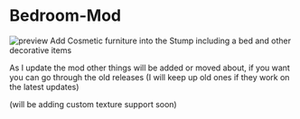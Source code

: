 # Bedroom-Mod
![preview](https://user-images.githubusercontent.com/82724623/169318605-fed49a6a-86fb-4c19-9f42-db27ad2f17c4.png)
Add Cosmetic furniture into the Stump including a bed and other decorative items

As I update the mod other things will be added or moved about, if you want you can go through the old releases (I will keep up old ones if they work on the latest updates)

(will be adding custom texture support soon)
